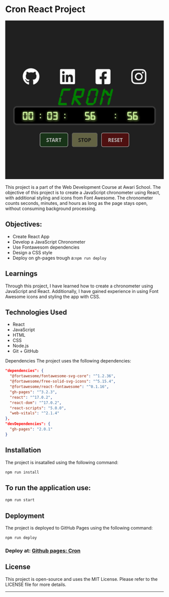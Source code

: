 # Cron React Project   
    
![Chronometer](https://github.com/malanski/images/raw/main/CronReactJS.png)
 
This project is a part of the Web Development Course at Awari School. The objective of this project is to create a JavaScript chronometer using React, with additional styling and icons from Font Awesome. The chronometer counts seconds, minutes, and hours as long as the page stays open, without consuming background processing.

<div align="right">
  
</div> 
  
## Objectives:
- Create React App
- Develop a JavaScript Chronometer  
- Use Fontawesom dependencies 
- Design a CSS style 
- Deploy on gh-pages trough a:`npm run deploy` 

## Learnings

Through this project, I have learned how to create a chronometer using JavaScript and React. Additionally, I have gained experience in using Font Awesome icons and styling the app with CSS.

## Technologies Used

- React
- JavaScript
- HTML
- CSS
- Node.js
- Git + GitHub

Dependencies
The project uses the following dependencies:

```json
"dependencies": {
  "@fortawesome/fontawesome-svg-core": "^1.2.36",
  "@fortawesome/free-solid-svg-icons": "^5.15.4",
  "@fortawesome/react-fontawesome": "^0.1.16",
  "gh-pages": "^3.2.3",
  "react": "^17.0.2",
  "react-dom": "^17.0.2",
  "react-scripts": "5.0.0",
  "web-vitals": "^2.1.4"
},
"devDependencies": {
  "gh-pages": "2.0.1"
}
```
## Installation

The project is insatalled using the following command:

```bash
npm run install
```

## To run the application use:

```bash
npm run start
```

## Deployment

The project is deployed to GitHub Pages using the following command:

```bash
npm run deploy
```
### Deploy at: <a href="https://malanski.github.io/cron/">Github pages: Cron</a> 
 
## License

This project is open-source and uses the MIT License. Please refer to the LICENSE file for more details.

---


